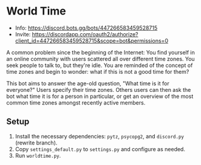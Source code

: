 # World Time

* Info: https://discord.bots.gg/bots/447266583459528715
* Invite: https://discordapp.com/oauth2/authorize?client_id=447266583459528715&scope=bot&permissions=0

A common problem since the beginning of the Internet: You find yourself in an online community with users scattered all over different time zones. You seek people to talk to, but they're idle. You are reminded of the concept of time zones and begin to wonder: what if this is not a good time for them?

This bot aims to answer the age-old question, "What time is it for everyone?" Users specify their time zones. Others users can then ask the bot what time it is for a person in particular, or get an overview of the most common time zones amongst recently active members.

## Setup
1. Install the necessary dependencies: `pytz`, `psycopg2`, and `discord.py` (rewrite branch).
2. Copy `settings_default.py` to `settings.py` and configure as needed.
3. Run `worldtime.py`.
